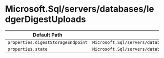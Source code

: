 # Microsoft.Sql/servers/databases/ledgerDigestUploads

| Default Path | Alias |
|---|---|
| `properties.digestStorageEndpoint` | `Microsoft.Sql/servers/databases/ledgerDigestUploads/digestStorageEndpoint` |
| `properties.state` | `Microsoft.Sql/servers/databases/ledgerDigestUploads/state` |

